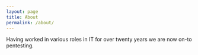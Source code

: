 ```yaml
---
layout: page
title: About
permalink: /about/
---
```


Having worked in various roles in IT for over twenty years we are now on-to pentesting.
